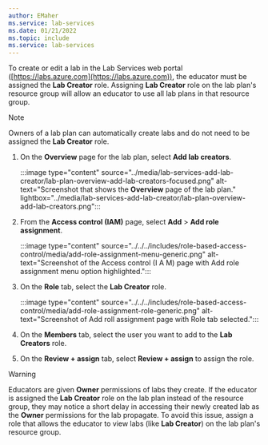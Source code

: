 ```yaml
---
author: EMaher
ms.service: lab-services
ms.date: 01/21/2022
ms.topic: include
ms.service: lab-services
---
```


To create or edit a lab in the Lab Services web portal ([https://labs.azure.com](https://labs.azure.com)), the educator must be assigned the **Lab Creator** role.  Assigning **Lab Creator** role on the lab plan's resource group will allow an educator to use all lab plans in that resource group.

> [!NOTE]
> Owners of a lab plan can automatically create labs and do not need to be assigned the **Lab Creator** role.

1. On the **Overview** page for the lab plan, select **Add lab creators**.

    :::image type="content" source="../media/lab-services-add-lab-creator/lab-plan-overview-add-lab-creators-focused.png" alt-text="Screenshot that shows the **Overview** page of the lab plan." lightbox="../media/lab-services-add-lab-creator/lab-plan-overview-add-lab-creators.png":::

1. From the **Access control (IAM)** page, select **Add** > **Add role assignment**.

    :::image type="content" source="../../../includes/role-based-access-control/media/add-role-assignment-menu-generic.png" alt-text="Screenshot of the Access control (I A M) page with Add role assignment menu option highlighted.":::

1. On the **Role** tab, select the **Lab Creator** role.

    :::image type="content" source="../../../includes/role-based-access-control/media/add-role-assignment-role-generic.png" alt-text="Screenshot of Add roll assignment page with Role tab selected.":::

1. On the **Members** tab, select the user you want to add to the **Lab Creators** role.
1. On the **Review + assign** tab, select **Review + assign** to assign the role.

> [!WARNING]
> Educators are given **Owner** permissions of labs they create.  If the educator is assigned the **Lab Creator** role on the lab plan instead of the resource group, they may notice a short delay in accessing their newly created lab as the **Owner** permissions for the lab propagate. To avoid this issue, assign a role that allows the educator to view labs (like **Lab Creator**) on the lab plan's resource group.
